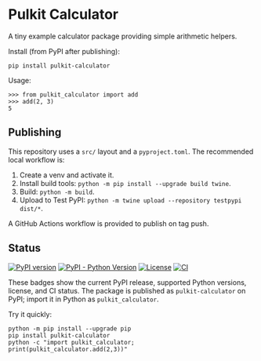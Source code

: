 # Pulkit Calculator

A tiny example calculator package providing simple arithmetic helpers.

Install (from PyPI after publishing):

	pip install pulkit-calculator

Usage:

	>>> from pulkit_calculator import add
	>>> add(2, 3)
	5

Publishing
-----------
This repository uses a `src/` layout and a `pyproject.toml`. The recommended local workflow is:

1. Create a venv and activate it.
2. Install build tools: `python -m pip install --upgrade build twine`.
3. Build: `python -m build`.
4. Upload to Test PyPI: `python -m twine upload --repository testpypi dist/*`.

A GitHub Actions workflow is provided to publish on tag push.

Status
------

[![PyPI version](https://img.shields.io/pypi/v/pulkit-calculator.svg)](https://pypi.org/project/pulkit-calculator/)
[![PyPI - Python Version](https://img.shields.io/pypi/pyversions/pulkit-calculator.svg)](https://pypi.org/project/pulkit-calculator/)
[![License](https://img.shields.io/pypi/l/pulkit-calculator.svg)](https://pypi.org/project/pulkit-calculator/)
[![CI](https://github.com/Pulkit12dhingra/pulkit-calculator/actions/workflows/publish.yml/badge.svg)](https://github.com/Pulkit12dhingra/pulkit-calculator/actions)

These badges show the current PyPI release, supported Python versions, license, and CI status. The package is published as `pulkit-calculator` on PyPI; import it in Python as `pulkit_calculator`.

Try it quickly:

	python -m pip install --upgrade pip
	pip install pulkit-calculator
	python -c "import pulkit_calculator; print(pulkit_calculator.add(2,3))"

